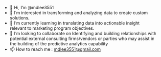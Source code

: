 - 👋 Hi, I’m @mdlee3551
- 👀 I’m interested in transforming and analyzing data to create custom solutions.
- 🌱 I’m currently learning in translating data into actionable insight relevant to marketing program objectives.
- 💞️ I’m looking to collaborate on Identifying and building relationships with potential external consulting firms/vendors or parties who may assist in the building of the predictive analytics capability
- 📫 How to reach me : mdlee3551@gmail.com


